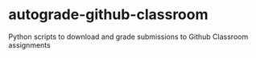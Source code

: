 # autograde-github-classroom
Python scripts to download and grade submissions to Github Classroom assignments

